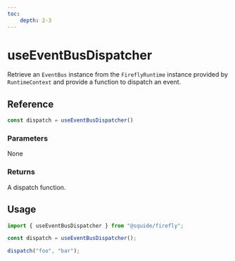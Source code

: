 ```yaml
---
toc:
    depth: 2-3
---
```


# useEventBusDispatcher

Retrieve an `EventBus` instance from the `FireflyRuntime` instance provided by `RuntimeContext` and provide a function to dispatch an event.

## Reference

```ts
const dispatch = useEventBusDispatcher()
```

### Parameters

None

### Returns

A dispatch function.

## Usage

```ts
import { useEventBusDispatcher } from "@squide/firefly";

const dispatch = useEventBusDispatcher();

dispatch("foo", "bar");
```
